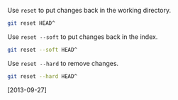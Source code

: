 Use `reset` to put changes back in the working directory.

```bash
git reset HEAD^
```

Use `reset --soft` to put changes back in the index.

```bash
git reset --soft HEAD^
```

Use `reset --hard` to remove changes.

```bash
git reset --hard HEAD^
```

[2013-09-27]
